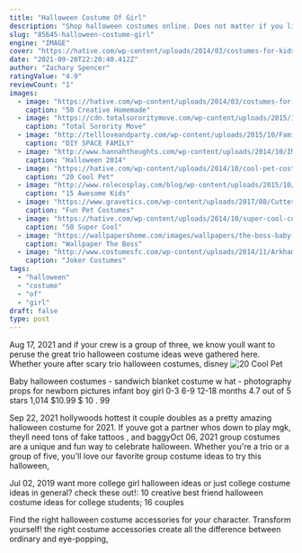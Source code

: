 ```yaml
---
title: "Halloween Costume Of Girl"
description: "Shop halloween costumes online. Does not matter if you live in melbourne, sydney, brisbane, perth, adelaide, gold coast or any other city (big or small) in australia. Costumes in australia offers the latest"
slug: "85645-halloween-costume-girl"
engine: "IMAGE"
cover: "https://hative.com/wp-content/uploads/2014/03/costumes-for-kids/17-witch-kid-costume-idea.jpg"
date: "2021-09-20T22:20:40.412Z"
author: "Zachary Spencer"
ratingValue: "4.9"
reviewCount: "1"
images:
  - image: "https://hative.com/wp-content/uploads/2014/03/costumes-for-kids/17-witch-kid-costume-idea.jpg"
    caption: "50 Creative Homemade"
  - image: "https://cdn.totalsororitymove.com/wp-content/uploads/2015/11/a2a05c7ba5e9da88794f7d6082c0d5bd.jpg"
    caption: "Total Sorority Move"
  - image: "http://tellloveandparty.com/wp-content/uploads/2015/10/Family-Halloween-Costume-ideas-Tell-Love-and-Party.jpg"
    caption: "DIY SPACE FAMILY"
  - image: "http://www.hannahthoughts.com/wp-content/uploads/2014/10/IMG_1099.jpg"
    caption: "Halloween 2014"
  - image: "https://hative.com/wp-content/uploads/2014/10/cool-pet-costumes/9-cool-pet-costumes.jpg"
    caption: "20 Cool Pet"
  - image: "http://www.rolecosplay.com/blog/wp-content/uploads/2015/10/enhanced-buzz-30685-1441840154-12.jpg"
    caption: "15 Awesome Kids"
  - image: "https://www.gravetics.com/wp-content/uploads/2017/08/Cuttest-Halloween-Cat-Dress.jpg"
    caption: "Fun Pet Costumes"
  - image: "https://hative.com/wp-content/uploads/2014/10/super-cool-costume-ideas/47-funny-costume.jpg"
    caption: "50 Super Cool"
  - image: "https://wallpapershome.com/images/wallpapers/the-boss-baby-1440x2560-baby-costume-best-animation-movies-12768.jpg"
    caption: "Wallpaper The Boss"
  - image: "http://www.costumesfc.com/wp-content/uploads/2014/11/Arkham-Asylum-Joker-Costume.jpg"
    caption: "Joker Costumes"
tags:
  - "halloween"
  - "costume"
  - "of"
  - "girl"
draft: false
type: post
---
```


Aug 17, 2021 and if your crew is a group of three, we know youll want to peruse the great trio halloween costume ideas weve gathered here. Whether youre after scary trio halloween costumes, disney
![20 Cool Pet](https://hative.com/wp-content/uploads/2014/10/cool-pet-costumes/9-cool-pet-costumes.jpg "20 Cool Pet")

Baby halloween costumes - sandwich blanket costume w hat - photography props for newborn pictures infant boy girl 0-3 6-9 12-18 months 4.7 out of 5 stars 1,014 $10.99 $ 10 . 99
<!--inArticleAds-->

<!--galleryOne-->

Sep 22, 2021 hollywoods hottest it couple doubles as a pretty amazing halloween costume for 2021. If youve got a partner whos down to play mgk, theyll need tons of fake tattoos , and baggyOct 06, 2021 group costumes are a unique and fun way to celebrate halloween. Whether you're a trio or a group of five, you'll love our favorite group costume ideas to try this halloween,
<!--inArticleAds-->

<!--galleryTwo-->

Jul 02, 2019 want more college girl halloween ideas or just college costume ideas in general? check these out!: 10 creative best friend halloween costume ideas for college students; 16 couples
<!--galleryThree-->

Find the right halloween costume accessories for your character. Transform yourself! the right costume accessories create all the difference between ordinary and eye-popping,
